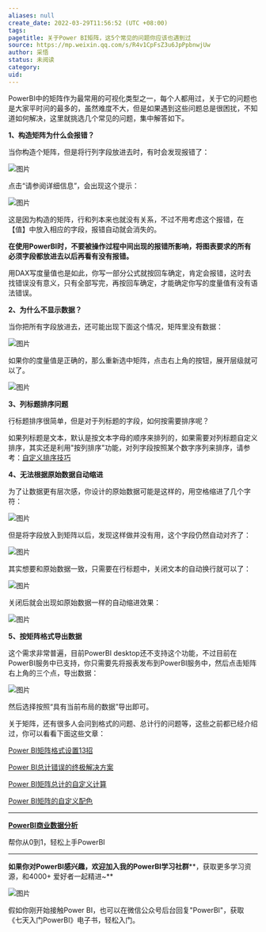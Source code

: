 ```yaml
---
aliases: null
create_date: 2022-03-29T11:56:52 (UTC +08:00)
tags: 
pagetitle: 关于Power BI矩阵，这5个常见的问题你应该也遇到过
source: https://mp.weixin.qq.com/s/R4v1CpFsZ3u6JpPpbnwjUw
author: 采悟
status: 未阅读
category: 
uid: 
---
```


PowerBI中的矩阵作为最常用的可视化类型之一，每个人都用过，关于它的问题也是大家平时问的最多的，虽然难度不大，但是如果遇到这些问题总是很困扰，不知道如何解决，这里就挑选几个常见的问题，集中解答如下。

**1、构造矩阵为什么会报错？**

当你构造个矩阵，但是将行列字段放进去时，有时会发现报错了：  

![图片](https://mmbiz.qpic.cn/mmbiz_jpg/aHEbZtANQJNTWUorjzibqYvnAtqGDADnvwCw6XGIklLib0E4jwIDv8HVNJWOjhDzI9hwY5Z6kKnstOrtz20lQzRQ/640?wx_fmt=jpeg&wxfrom=5&wx_lazy=1&wx_co=1)

点击“请参阅详细信息”，会出现这个提示：  

![图片](https://mmbiz.qpic.cn/mmbiz_jpg/aHEbZtANQJNTWUorjzibqYvnAtqGDADnvdcPP5TL7JXQJsvooAvSYo7xJGJBWgicDwdsKlbHte9TqfvAn8gdRshQ/640?wx_fmt=jpeg&wxfrom=5&wx_lazy=1&wx_co=1)

这是因为构造的矩阵，行和列本来也就没有关系，不过不用考虑这个报错，在【值】中放入相应的字段，报错自动就会消失的。  

**在使用PowerBI时，不要被操作过程中间出现的报错所影响，将图表要求的所有必须字段都放进去以后再看有没有报错。**

用DAX写度量值也是如此，你写一部分公式就按回车确定，肯定会报错，这时去找错误没有意义，只有全部写完，再按回车确定，才能确定你写的度量值有没有语法错误。

**2、为什么不显示数据？**

当你把所有字段放进去，还可能出现下面这个情况，矩阵里没有数据：  

![图片](https://mmbiz.qpic.cn/mmbiz_jpg/aHEbZtANQJMTmUeqoNcUGWbQoEeDibYWGKQ078jtYYD2gstibrErJO7C1eXFEuianxksoia4O7icUZE1A1Q9ibAKXpWg/640?wx_fmt=jpeg&wxfrom=5&wx_lazy=1&wx_co=1)

如果你的度量值是正确的，那么重新选中矩阵，点击右上角的按钮，展开层级就可以了。  

![图片](https://mmbiz.qpic.cn/mmbiz_jpg/aHEbZtANQJMTmUeqoNcUGWbQoEeDibYWGdYicTLxKToewTULic15DtIulrEth2YyNWm1YPuUmXEAeyGUJcicbmmOicw/640?wx_fmt=jpeg&wxfrom=5&wx_lazy=1&wx_co=1)

**3、列标题排序问题**

行标题排序很简单，但是对于列标题的字段，如何按需要排序呢？  

如果列标题是文本，默认是按文本字母的顺序来排列的，如果需要对列标题自定义排序，其实还是利用"按列排序"功能，对列字段按照某个数字序列来排序，请参考：[自定义排序技巧](https://mp.weixin.qq.com/s?__biz=MzA4MzQwMjY4MA==&mid=2484068059&idx=1&sn=28dff6992fe6d167f4a2fbd6a0c40460&chksm=8e0c740cb97bfd1a55d7789987c7c1ed2ac94a07529cc0428b1cdf48216671f468fa7820c420&scene=21#wechat_redirect)  

**4、无法根据原始数据自动缩进**

为了让数据更有层次感，你设计的原始数据可能是这样的，用空格缩进了几个字符：

![图片](https://mmbiz.qpic.cn/mmbiz_jpg/aHEbZtANQJMTmUeqoNcUGWbQoEeDibYWG34qq9Pjbfiazkcv448rNKNUH6F6h5iaXkD7CuMnzT0Tv9J6bvz0ZkLiaA/640?wx_fmt=jpeg&wxfrom=5&wx_lazy=1&wx_co=1)

但是将字段放入到矩阵以后，发现这样做并没有用，这个字段仍然自动对齐了：  

![图片](https://mmbiz.qpic.cn/mmbiz_jpg/aHEbZtANQJMTmUeqoNcUGWbQoEeDibYWGXm30bUHqe9SApyuLGIV4EibV4zibphibP7GsNaSFNKVWhIk1dNOiaRybfQ/640?wx_fmt=jpeg&wxfrom=5&wx_lazy=1&wx_co=1)

其实想要和原始数据一致，只需要在行标题中，关闭文本的自动换行就可以了：  

![图片](https://mmbiz.qpic.cn/mmbiz_jpg/aHEbZtANQJMTmUeqoNcUGWbQoEeDibYWGAAKJicWJMCK8j2f313699G37PLWPNWgUXqbkfytMowDcP1OedqyaYYQ/640?wx_fmt=jpeg&wxfrom=5&wx_lazy=1&wx_co=1)

关闭后就会出现如原始数据一样的自动缩进效果：  

![图片](https://mmbiz.qpic.cn/mmbiz_jpg/aHEbZtANQJMTmUeqoNcUGWbQoEeDibYWG4FvuGKSpvhLOG2SiabV9x3ognUt4V9YAVSpibaTss8hjW6DJicFPsP51g/640?wx_fmt=jpeg&wxfrom=5&wx_lazy=1&wx_co=1)

**5、按矩阵格式导出数据**

这个需求非常普遍，目前PowerBI desktop还不支持这个功能，不过目前在PowerBI服务中已支持，你只需要先将报表发布到PowerBI服务中，然后点击矩阵右上角的三个点，导出数据：

![图片](https://mmbiz.qpic.cn/mmbiz_jpg/aHEbZtANQJMTmUeqoNcUGWbQoEeDibYWGF2IibyPxicSvUvePzU87ne8G0VxTa815WfHCJTYmKE8PL9sX0yibbibesw/640?wx_fmt=jpeg&wxfrom=5&wx_lazy=1&wx_co=1)

然后选择按照“具有当前布局的数据”导出即可。

关于矩阵，还有很多人会问到格式的问题、总计行的问题等，这些之前都已经介绍过，你可以看看下面这些文章：

[Power BI矩阵格式设置13招](http://mp.weixin.qq.com/s?__biz=MzA4MzQwMjY4MA==&mid=2484071983&idx=1&sn=3fd379f7bf88141747ac9a09dc4273b7&chksm=8e0c44f8b97bcdee4cb068fd1e47e033629cf0734dd29c8341746d449372068dbb4e6d298cba&scene=21#wechat_redirect)  

[Power BI总计错误的终极解决方案](http://mp.weixin.qq.com/s?__biz=MzA4MzQwMjY4MA==&mid=2484072950&idx=1&sn=fdd3128f59f1797c5a1dad976604f0bb&chksm=8e0c5b21b97bd237c39d1afb7e89f7b453c4fc12b09456aaaca57dd83dbf3e71208752d11b6a&scene=21#wechat_redirect)  

[Power BI矩阵总计的自定义计算](http://mp.weixin.qq.com/s?__biz=MzA4MzQwMjY4MA==&mid=2484078406&idx=1&sn=3f64d35e34d0f9cd0d5483ee46bf124a&chksm=8e13ad91b9642487e4c2e64af7c944c76ef506eab1a9ecb731173a3cbfbf57b46da9c2cd855e&scene=21#wechat_redirect)  

[Power BI矩阵的自定义配色](http://mp.weixin.qq.com/s?__biz=MzA4MzQwMjY4MA==&mid=2484078467&idx=1&sn=ad4e9834b50b19df4b0d79d156dfe0b3&chksm=8e13ad54b964244279a717fb8ddaa704cc3b5a1bf6f63fb377dd1f2d7c97f4c868b14d7799c5&scene=21#wechat_redirect)  

___

[**PowerBI商业数据分析**](http://mp.weixin.qq.com/s?__biz=MzA4MzQwMjY4MA==&mid=2484074987&idx=1&sn=5cf4ba4b683ee9136bb7a26f6e9bcf01&chksm=8e0c533cb97bda2add48a4576b9c1e230249a5a4160dd93cd677a37ea21d26fc9cc26fc4cb1c&scene=21#wechat_redirect)

帮你从0到1，轻松上手PowerBI

___

**如果你对PowerBI感兴趣，欢迎加入我的PowerBI学习社群****，获取更多学习资源，和4000+ 爱好者一起精进~**  

![图片](https://mmbiz.qpic.cn/mmbiz_png/aHEbZtANQJMFLnwgdbghRHPLicKRaV70mVCZVq8Fhm46rkciaeOrLFJCv5f1omJxF8256YogHflkicEDM29aUMtaA/640?wx_fmt=png&wxfrom=5&wx_lazy=1&wx_co=1)

假如你刚开始接触Power BI，也可以在微信公众号后台回复"PowerBI"，获取《七天入门PowerBI》电子书，轻松入门。
